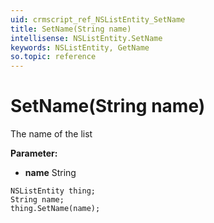 ```yaml
---
uid: crmscript_ref_NSListEntity_SetName
title: SetName(String name)
intellisense: NSListEntity.SetName
keywords: NSListEntity, GetName
so.topic: reference
---
```


# SetName(String name)

The name of the list

**Parameter:** 
* **name** String

```crmscript
NSListEntity thing;
String name;
thing.SetName(name);
```

